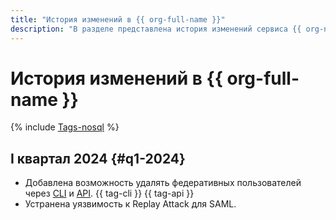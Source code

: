 ```yaml
---
title: "История изменений в {{ org-full-name }}"
description: "В разделе представлена история изменений сервиса {{ org-name }}."
---
```


# История изменений в {{ org-full-name }}

{% include [Tags-nosql](../_includes/release-notes-tags-nosql.md) %}

## I квартал 2024 {#q1-2024}

* Добавлена возможность удалять федеративных пользователей через [CLI](../cli/cli-ref/managed-services/organization-manager/federation/saml/delete-user-accounts.md) и [API](api-ref/Federation/deleteUserAccounts.md). {{ tag-cli }} {{ tag-api }}
* Устранена уязвимость к Replay Attack для SAML.
